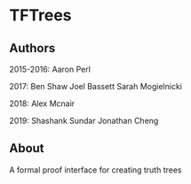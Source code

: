 # TFTrees
## Authors
2015-2016:
Aaron Perl

2017:
Ben Shaw
Joel Bassett
Sarah Mogielnicki

2018:
Alex Mcnair

2019:
Shashank Sundar
Jonathan Cheng

## About
A formal proof interface for creating truth trees

